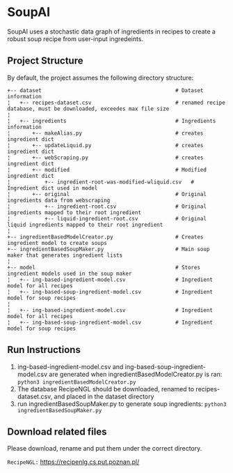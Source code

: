 # SoupAI
SoupAI uses a stochastic data graph of ingredients in recipes to create a robust soup recipe from user-input ingredeints.


## Project Structure
By default, the project assumes the following directory structure:
 
    +-- dataset                                           # Dataset information
    ¦   +-- recipes-dataset.csv                           # renamed recipe database, must be downloaded, exceedes max file size
    ¦   
    ¦   +-- ingredients                                   # Ingredients information
    ¦       +-- makeAlias.py                              # creates ingredient dict
    ¦       +-- updateLiquid.py                           # creates ingredient dict
    ¦       +-- webScraping.py                            # creates ingredient dict
    ¦       +-- modified                                  # Modified ingredient dict
    ¦           +-- ingredient-root-was-modified-wliquid.csv   # Ingredient dict used in model
    ¦       +-- original                                  # Original ingredients data from webscraping
    ¦           +-- ingredient-root.csv                   # Original ingredients mapped to their root ingredient
    ¦           +-- liquid-ingredient-root.csv            # Original liquid ingredients mapped to their root ingredient 
    ¦   
    +-- ingredientBasedModelCreator.py                    # Creates ingredient model to create soups
    +-- ingredientBasedSoupMaker.py                       # Main soup maker that generates ingredient lists
    ¦   
    +-- model                                             # Stores ingredient models used in the soup maker                            
    ¦   +-- ing-based-ingredient-model.csv                # Ingredient model for all recipes 
    ¦   +-- ing-based-soup-ingredient-model.csv           # Ingredient model for soup recipes
    ¦
    ¦   +-- ing-based-ingredient-model.csv                # Ingredient model for all recipes 
    ¦   +-- ing-based-soup-ingredient-model.csv           # Ingredient model for soup recipes  

## Run Instructions
1) ing-based-ingredient-model.csv and ing-based-soup-ingredient-model.csv are generated when ingredientBasedModelCreator.py is ran:
```python3 ingredientBasedModelCreator.py```
2) The database RecipeNGL should be downloaded, renamed to recipes-dataset.csv, and placed in the dataset directory
3) run ingredientBasedSoupMaker.py to generate soup ingredients:
```python3 ingredientBasedSoupMaker.py```

## Download related files
Please download, rename and put them under the correct directory. 

```RecipeNGL:``` https://recipenlg.cs.put.poznan.pl/

